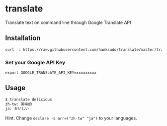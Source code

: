 # translate

Translate text on command line through Google Translate API

## Installation

```bash
curl -L https://raw.githubusercontent.com/hanksudo/translate/master/translate.sh -o ~/bin/translate && chmod +x ~/bin/translate
```

### Set your Google API Key

    export GOOGLE_TRANSLATE_API_KEY=xxxxxxxxx

## Usage

```bash
$ translate delicious
zh-tw: 美味的
ja: おいしい
```

Hint: Change `declare -a arr=("zh-tw" "ja")` to your languages.

